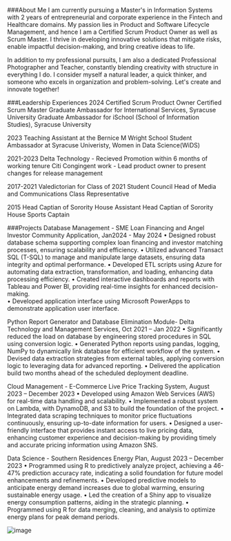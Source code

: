 ###About Me
I am currently pursuing a Master's in Information Systems with 2 years of entrepreneurial and corporate experience in the Fintech and Healthcare domains. My passion lies in Product and Software Lifecycle Management, and hence I am a Certified Scrum Product Owner as well as Scrum Master.
I thrive in developing innovative solutions that mitigate risks, enable impactful decision-making, and bring creative ideas to life.

In addition to my professional pursuits, I am also a dedicated Professional Photographer and Teacher, constantly blending creativity with structure in everything I do. I consider myself a natural leader, a quick thinker, and someone who excels in organization and problem-solving. Let's create and innovate together!

###Leadership Experiences 
 2024
 Certified Scrum Product Owner
 Certified Scrum Master
 Graduate Ambassador for International Services, Syracuse University
 Graduate Ambassador for iSchool (School of Information Studies), Syracuse University
 
 2023
 Teaching Assistant at the Bernice M Wright School
 Student Ambassador at Syracuse Univeristy, Women in Data Science(WiDS)
 
 2021-2023
 Delta Technology - Recieved Promotion within 6 months of working tenure
 Citi Congingent work - Lead product owner to present changes for release management

 2017-2021
 Valedictorian for Class of 2021
 Student Council Head of Media and Communications
 Class Representative 

 2015
 Head Captian of Sorority House
 Assistant Head Captian of Sorority House
 Sports Captain 

 ###Projects
 Database Management - SME Loan Financing and Angel Investor Community Application, Jan2024 - May 2024 
•	Designed robust database schema supporting complex loan financing and investor matching processes, ensuring scalability and efficiency.
•	Utilized advanced Transact SQL (T-SQL) to manage and manipulate large datasets, ensuring data integrity and optimal performance.
•	Developed ETL scripts using Azure for automating data extraction, transformation, and loading, enhancing data processing efficiency.
•	Created interactive dashboards and reports with Tableau and Power BI, providing real-time insights for enhanced decision-making.	
•	Developed application interface using Microsoft PowerApps to demonstrate application user interface.

Python Report Generator and Database Elimination Module- Delta Technology and Management Services, Oct 2021 – Jan 2022
•	Significantly reduced the load on database by engineering stored procedures in SQL using conversion logic.
•	Generated Python reports using pandas, logging, NumPy to dynamically link database for efficient workflow of the system.
•	Devised data extraction strategies from external tables, applying conversion logic to leveraging data for advanced reporting.
•	Delivered the application build two months ahead of the scheduled deployment deadline.

Cloud Management - E-Commerce Live Price Tracking System, August 2023 – December 2023
•	Developed using Amazon Web Services (AWS) for real-time data handling and scalability.
•	Implemented a robust system on Lambda, with DynamoDB, and S3 to build the foundation of the project.
•	Integrated data scraping techniques to monitor price fluctuations continuously, ensuring up-to-date information for users.
•	Designed a user-friendly interface that provides instant access to live pricing data, enhancing customer experience and decision-making by providing timely and accurate pricing information using Amazon SNS.

Data Science - Southern Residences Energy Plan, August 2023 – December 2023
•	Programmed using R to predictively analyze project, achieving a 46-47% prediction accuracy rate, indicating a solid foundation for future model enhancements and refinements.
•	Developed predictive models to anticipate energy demand increases due to global warming, ensuring sustainable energy usage.
•	Led the creation of a Shiny app to visualize energy consumption patterns, aiding in the strategic planning.
•	Programmed using R for data merging, cleaning, and analysis to optimize energy plans for peak demand periods.


![image](https://github.com/user-attachments/assets/b9faf1d5-0eb0-4e77-990d-984d8e148d75)

 
 
